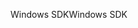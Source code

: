 <span data-ttu-id="8d2f8-101">Windows SDK</span><span class="sxs-lookup"><span data-stu-id="8d2f8-101">Windows SDK</span></span>